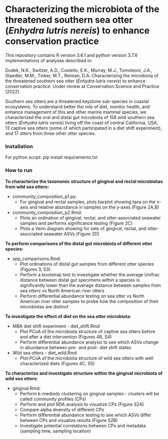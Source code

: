 # Characterizing the microbiota of the threatened southern sea otter (_Enhydra lutris nereis_) to enhance conservation practice

This repository contains R version 3.6.1 and python version 3.7.6 implementations of analyses described in:

Dudek, N.K., Switzer, A.D., Costello, E.K., Murray, M.J., Tomoleoni, J.A., Staedler, M.M., Tinker, M.T., Relman, D.A. Characterizing the microbiota of the threatened southern sea otter (_Enhydra lutris nereis_) to enhance conservation practice. Under review at Conservation Science and Practice (2022).

Southern sea otters are a threatened keystone sub-species in coastal ecosystems. To understand better the role of diet, monitor health, and enhance management of this and other marine mammal species, we characterized the oral and distal gut microbiota of 158 wild southern sea otters (_Enhydra lutris nereis_) living off the coast of central California, USA, 13 captive sea otters (some of which participated in a diet shift experiment), and 17 otters from three other otter species.

### Installation

For python script: pip install requirements.txt  

### How to run

**To characterize the taxonomic structure of gingival and rectal microbiotas from wild sea otters:**
- community_composition_p1.py: 
  -  For gingival and rectal samples, plots barplot showing taxa on the x-axis and relative abundance in samples on the y-axes (Figure 2A,B)
- community_composition_p2.Rmd: 
  - Plots an ordination of gingival, rectal, and otter-associated seawater samples and performs significance testing (Figure 2C)
  - Plots a Venn diagram showing for sets of gingival, rectal, and otter-associated seawater ASVs (Figure 2D)

**To perform comparisons of the distal gut microbiota of different otter species:**
- spp_comparisons.Rmd: 
  - Plot ordinations of distal gut samples from different otter species (Figures 3, S3)
  - Perform a bootstrap test to investigate whether the average Unifrac distance between distal gut specimens within a species is significantly lower than the average distance between samples from sea otters vs North American river otters
  - Perform differential abundance testing on sea otter vs North American river otter samples to probe how the composition of their microbiotas are distinct

**To investigate the effect of diet on the sea otter microbiota:**
- MBA diet shift experiment - diet_shift.Rmd
  - Plot PCoA of the microbiota structure of captive sea otters before and after a diet intervention (Figures 4B, S4)
  - Perform differential abundance analysis to see which ASVs change in abundance between pre- and post- diet shift states
- Wild sea otters - diet_wild.Rmd
  - Plot PCoA of the microbiota structure of wild sea otters with well characterized diets (Figures 4C, S5)

**To characterize and investigate structure within the gingival microbiota of wild sea otters:**
- gingival.Rmd:
  - Perform k-mediods clustering on gingival samples - clusters will be called community profiles (CPs)
  - Perform and plot RDA analysis to visualize CPs (Figure S2A)
  - Compare alpha diversity of different CPs
  - Perform differential abundance testing to see which ASVs differ between CPs and visualize results (Figure S2B)
  - Investigate potential correlations between CPs and metadata (sampling time, sampling location)
